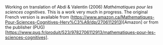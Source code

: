 Working on translation of Abdi & Valentin (2006) _Mathématiques pour les sciences cognitives._  This is a work very much in progress. The original French version is available from (https://www.amazon.ca/Mathematiques-Pour-Sciences-Cognitives-Herv%C3%A9/dp/2706112913)[Amazon] or from the publisher (PUG)[https://www.pug.fr/produit/523/9782706112913/mathematiques-pour-les-sciences-cognitives].

